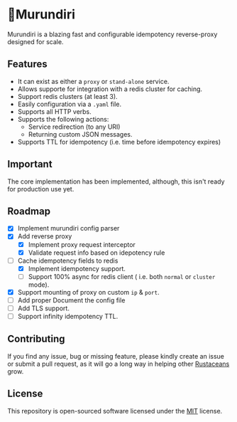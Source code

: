 # 👮Murundiri

Murundiri is a blazing fast and configurable idempotency reverse-proxy designed for scale.

## Features

- It can exist as either a `proxy` or `stand-alone` service.
- Allows supporte for integration with a redis cluster for caching.
- Support redis clusters (at least 3).
- Easily configuration via a `.yaml` file.
- Supports all HTTP verbs.
- Supports the following actions:
  - Service redirection (to any URI)
  - Returning custom JSON messages.
- Supports TTL for idempotency (i.e. time before idempotency expires)

## Important

The core implementation has been implemented, although, this isn't ready for production use yet.

## Roadmap

- [x] Implement murundiri config parser
- [x] Add reverse proxy
  - [x] Implement proxy request interceptor
  - [x] Validate request info based on idepotency rule
- [ ] Cache idempotency fields to redis
  - [x] Implement idempotency support.
  - [ ] Support 100% async for redis client ( i.e. both `normal` or `cluster` mode).
- [x] Support mounting of proxy on custom `ip` & `port`.
- [ ] Add proper Document the config file
- [ ] Add TLS support.
- [ ] Support infinity idempotency TTL.

## Contributing

If you find any issue, bug or missing feature, please kindly create an issue or submit a pull request, as it will go a long way in helping other [Rustaceans](https://www.rust-lang.org/community) grow.

## License

This repository is open-sourced software licensed under the [MIT](./LICENSE) license.
